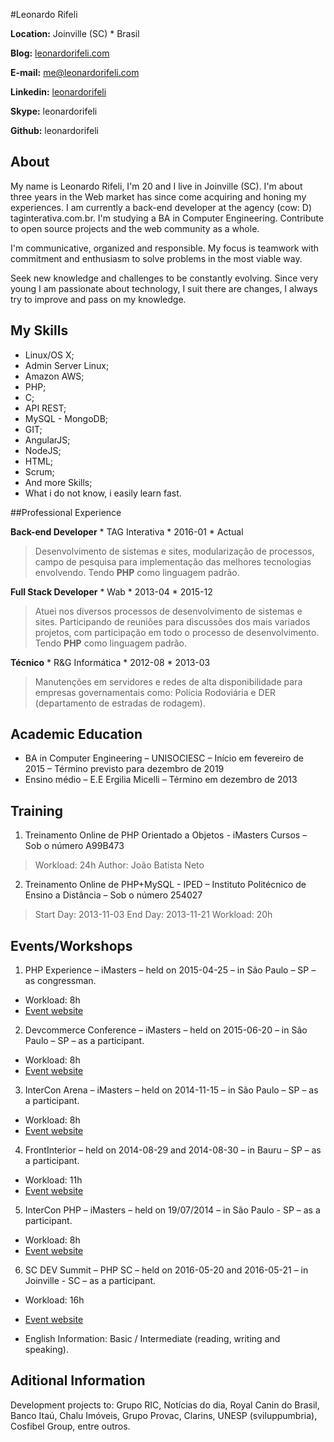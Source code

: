 #Leonardo Rifeli

**Location:** Joinville (SC) * Brasil

**Blog:** [leonardorifeli.com](https://leonardorifeli.com)

**E-mail:** [me@leonardorifeli.com](mailto:me@leonardorifeli.com)

**Linkedin:** [leonardorifeli](http://linkedin.com/in/leonardorifeli)

**Skype:** leonardorifeli

**Github:** leonardorifeli

## About

My name is Leonardo Rifeli, I'm 20 and I live in Joinville (SC). I'm about three years in the Web market has since come acquiring and honing my experiences. I am currently a back-end developer at the agency (cow: D) taginterativa.com.br. I'm studying a BA in Computer Engineering. Contribute to open source projects and the web community as a whole.

I'm communicative, organized and responsible. My focus is teamwork with commitment and enthusiasm to solve problems in the most viable way.

Seek new knowledge and challenges to be constantly evolving. Since very young I am passionate about technology, I suit there are changes, I always try to improve and pass on my knowledge.

## My Skills

* Linux/OS X;
* Admin Server Linux;
* Amazon AWS;
* PHP;
* C;
* API REST;
* MySQL - MongoDB;
* GIT;
* AngularJS;
* NodeJS;
* HTML;
* Scrum;
* And more Skills;
* What i do not know, i easily learn fast.

##Professional Experience

**Back-end Developer** * TAG Interativa * 2016-01 * Actual
>Desenvolvimento de sistemas e sites, modularização de processos, campo de pesquisa para implementação das melhores tecnologias envolvendo. Tendo **PHP** como linguagem padrão.

**Full Stack Developer** * Wab * 2013-04 * 2015-12

>Atuei nos diversos processos de desenvolvimento de sistemas e sites. Participando de reuniões para discussões dos mais variados projetos, com participação em todo o processo de desenvolvimento. Tendo **PHP** como linguagem padrão.

**Técnico** * R&G Informática * 2012-08 * 2013-03

>Manutenções em servidores e redes de alta disponibilidade para empresas governamentais como: Polícia Rodoviária e DER (departamento de estradas de rodagem).

## Academic Education

* BA in Computer Engineering – UNISOCIESC – Início em fevereiro de 2015 – Término previsto para dezembro de 2019
* Ensino médio – E.E Ergilia Micelli – Término em dezembro de 2013

## Training

1. Treinamento Online de PHP Orientado a Objetos - iMasters Cursos – Sob o número A99B473
> Workload: 24h
> Author: João Batista Neto
2. Treinamento Online de PHP+MySQL - IPED – Instituto Politécnico de Ensino a Distância – Sob o número 254027
> Start Day: 2013-11-03
> End Day: 2013-11-21
> Workload: 20h

## Events/Workshops

1. PHP Experience – iMasters – held on 2015-04-25 – in São Paulo – SP – as congressman.
* Workload: 8h
* [Event website](http://phpexperience.imasters.com.br/)
2. Devcommerce Conference – iMasters – held on 2015-06-20 – in São Paulo – SP – as a participant.
* Workload: 8h
* [Event website](http://devcommerce.imasters.com.br/)
3. InterCon Arena – iMasters – held on 2014-11-15 – in São Paulo – SP – as a participant.
* Workload: 8h
* [Event website](http://intercon.imasters.com.br/)
4. FrontInterior – held on 2014-08-29 and 2014-08-30 – in Bauru – SP – as a participant.
* Workload: 11h
* [Event website](https://www.facebook.com/Frontinterior)
5. InterCon PHP – iMasters – held on 19/07/2014 – in São Paulo - SP – as a participant.
* Workload: 8h
* [Event website](http://interconphp.imasters.com.br/)
6. SC DEV Summit – PHP SC – held on 2016-05-20 and 2016-05-21 – in Joinville - SC – as a participant.
* Workload: 16h
* [Event website](http://scdevsummit.com.br/)

* English Information: Basic / Intermediate (reading, writing and speaking).

## Aditional Information

Development projects to: Grupo RIC, Notícias do dia, Royal Canin do Brasil, Banco Itaú, Chalu Imóveis, Grupo Provac, Clarins, UNESP (sviluppumbria), Cosfibel Group, entre outros.
